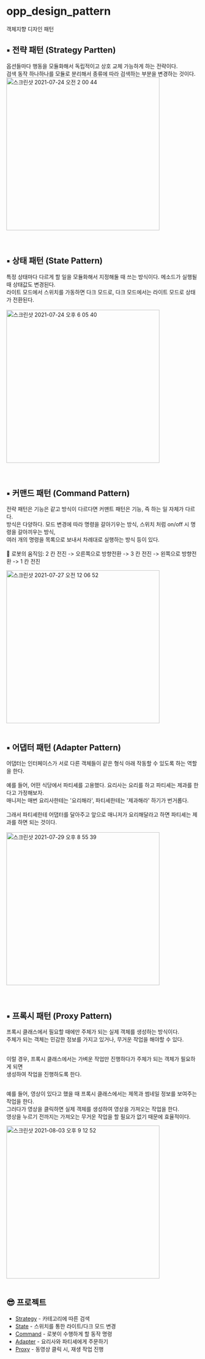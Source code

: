 # opp_design_pattern
객체지향 디자인 패턴


## ▪️ 전략 패턴 (Strategy Partten)
옵션들마다 행동을 모듈화해서 독립적이고 상호 교체 가능하게 하는 전략이다.<br/>
검색 동작 하나하나를 모듈로 분리해서 종류에 따라 검색하는 부분을 변경하는 것이다.<br/>
<img width="400" alt="스크린샷 2021-07-24 오전 2 00 44" src="https://user-images.githubusercontent.com/55366664/126816605-8440e66a-c2df-421c-b5ee-e0c4d24fd8cc.png">
<br/><br/><br/>

## ▪️ 상태 패턴 (State Pattern)
특정 상태마다 다르게 할 일을 모듈화해서 지정해둘 때 쓰는 방식이다. 메소드가 실행될 때 상태값도 변경된다.<br/>
라이트 모드에서 스위치를 가동하면 다크 모드로, 다크 모드에서는 라이트 모드로 상태가 전환된다.<br/><br/>
<img width="400" alt="스크린샷 2021-07-24 오후 6 05 40" src="https://user-images.githubusercontent.com/55366664/126873379-ad9e56b5-96e5-4d32-a2b4-637c2c81c246.png">
<br/><br/><br/>

## ▪️ 커맨드 패턴 (Command Pattern)
전략 패턴은 기능은 같고 방식이 다르다면 커맨트 패턴은 기능, 즉 하는 일 자체가 다르다.<br/>
방식은 다양하다. 모드 변경에 따라 명령을 갈아기우는 방식, 스위치 처럼 on/off 시 명령을 갈아끼우는 방식,<br>
여러 개의 명령을 목록으로 보내서 차례대로 실행하는 방식 등이 있다.<br/><br/>
🤖 로봇의 움직임: 2 칸 전진 -> 오른쪽으로 방향전환 -> 3 칸 전진 -> 왼쪽으로 방향전환 -> 1 칸 전진 <br>

<img width="400" alt="스크린샷 2021-07-27 오전 12 06 52" src="https://user-images.githubusercontent.com/55366664/127013599-708a3b90-97e8-4efd-96de-6bc375bdd9c9.png">
<br/><br/>

## ▪️ 어댑터 패턴 (Adapter Pattern)
어댑터는 인터페이스가 서로 다른 객체들이 같은 형식 아래 작동할 수 있도록 하는 역할을 한다. <br/><br/>
예를 들어, 어떤 식당에서 파티셰를 고용했다. 요리사는 요리를 하고 파티셰는 제과를 한다고 가정해보자. <br/>
매니저는 매번 요리사한테는 '요리해라', 파티셰한테는 '제과해라' 하기가 번거롭다. <br/><br/>
그래서 파티셰한테 어댑터를 달아주고 앞으로 매니저가 요리해달라고 하면 파티셰는 제과를 하면 되는 것이다.<br/><br/>
<img width="400" alt="스크린샷 2021-07-29 오후 8 55 39" src="https://user-images.githubusercontent.com/55366664/127487943-07abbf36-760d-4546-a635-cf85b848e210.png">
<br/><br/><br/>

## ▪️ 프록시 패턴 (Proxy Pattern)
프록시 클래스에서 필요할 때에만 주체가 되는 실제 객체를 생성하는 방식이다.<br/>
주체가 되는 객체는 민감한 정보를 가지고 있거나, 무거운 작업을 해야할 수 있다.<br/><br/>

이럴 경우, 프록시 클래스에서는 가벼운 작업만 진행하다가 주체가 되는 객체가 필요하게 되면 <br/>
생성하여 작업을 진행하도록 한다.<br/><br/>

예를 들어, 영상이 있다고 했을 때 프록시 클래스에서는 제목과 썸네일 정보를 보여주는 작업을 한다.<br/>
그러다가 영상을 클릭하면 실제 객체를 생성하여 영상을 가져오는 작업을 한다.<br/>
영상을 누르기 전까지는 가져오는 무거운 작업을 할 필요가 없기 때문에 효율적이다.<br/>

<img width="400" alt="스크린샷 2021-08-03 오후 9 12 52" src="https://user-images.githubusercontent.com/55366664/128013568-ccc80de6-b132-4a30-b3b6-bc933143fc51.png"><br/><br/>

## 😎 프로젝트
- [Strategy](https://github.com/imcodding/opp_design_pattern/tree/main/project/app/src/main/java/com/mia/oppproject/Strategy) - 카테고리에 따른 검색
- [State](https://github.com/imcodding/opp_design_pattern/tree/main/project/app/src/main/java/com/mia/oppproject/State) - 스위치를 통한 라이트/다크 모드 변경
- [Command](https://github.com/imcodding/opp_design_pattern/tree/main/project/app/src/main/java/com/mia/oppproject/Command) - 로봇이 수행하게 할 동작 명령
- [Adapter](https://github.com/imcodding/opp_design_pattern/tree/main/project/app/src/main/java/com/mia/oppproject/Adapter) - 요리사와 파티셰에게 주문하기
- [Proxy](https://github.com/imcodding/opp_design_pattern/tree/main/project/app/src/main/java/com/mia/oppproject/Proxy) - 동영상 클릭 시, 재생 작업 진행
